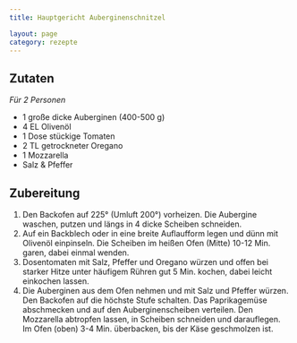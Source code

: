 ```yaml
---
title: Hauptgericht Auberginenschnitzel

layout: page
category: rezepte
---
```


Zutaten
-------
*Für 2 Personen*

- 1 große dicke Auberginen (400-500 g)
- 4 EL Olivenöl
- 1 Dose stückige Tomaten
- 2 TL getrockneter Oregano
- 1 Mozzarella
- Salz & Pfeffer

Zubereitung
-----------
1. Den Backofen auf 225° (Umluft 200°) vorheizen. Die Aubergine waschen, putzen und längs in 4 dicke Scheiben schneiden. 
2. Auf ein Backblech oder in eine breite Auflaufform legen und dünn mit Olivenöl einpinseln. 
Die Scheiben im heißen Ofen (Mitte) 10-12 Min. garen, dabei einmal wenden.
3. Dosentomaten mit Salz, Pfeffer und Oregano würzen und offen bei starker Hitze unter häufigem Rühren gut 5 Min. kochen, 
dabei leicht einkochen lassen.
4. Die Auberginen aus dem Ofen nehmen und mit Salz und Pfeffer würzen. 
Den Backofen auf die höchste Stufe schalten. Das Paprikagemüse abschmecken und auf den Auberginenscheiben verteilen. 
Den Mozzarella abtropfen lassen, in Scheiben schneiden und darauflegen. 
Im Ofen (oben) 3-4 Min. überbacken, bis der Käse geschmolzen ist.
